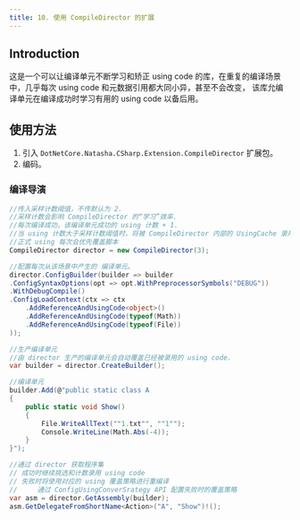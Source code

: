 ```yaml
---
title: 10. 使用 CompileDirector 的扩展
---
```


## Introduction

这是一个可以让编译单元不断学习和矫正 using code 的库，在重复的编译场景中，几乎每次 using code 和元数据引用都大同小异，甚至不会改变，
该库允编译单元在编译成功时学习有用的 using code 以备后用。

## 使用方法

1. 引入 `DotNetCore.Natasha.CSharp.Extension.CompileDirector` 扩展包。
2. 编码。

### 编译导演

```cs
//传入采样计数阈值，不传默认为 2.
//采样计数会影响 CompileDirector 的“学习”效率.
//每次编译成功，该编译单元成功的 using 计数 + 1.
//当 using 计数大于采样计数阈值时，将被 CompileDirector 内部的 UsingCache 录用为正式 using.
//正式 using 每次会优先覆盖脚本
CompileDirector director = new CompileDirector(3);

//配置每次从该场景中产生的 编译单元。
director.ConfigBuilder(builder => builder
.ConfigSyntaxOptions(opt => opt.WithPreprocessorSymbols("DEBUG"))
.WithDebugCompile()
.ConfigLoadContext(ctx => ctx
    .AddReferenceAndUsingCode<object>()
    .AddReferenceAndUsingCode(typeof(Math))
    .AddReferenceAndUsingCode(typeof(File))
));

//生产编译单元
//由 director 生产的编译单元会自动覆盖已经被录用的 using code.
var builder = director.CreateBuilder();

//编译单元
builder.Add(@"public static class A
{  
    public static void Show()
    { 
        File.WriteAllText(""1.txt"", ""1"");
        Console.WriteLine(Math.Abs(-4));   
    }
}");

//通过 director 获取程序集
// 成功时继续挑选和计数录用 using code
// 失败时将使用对应的 using 覆盖策略进行重编译
//     通过 ConfigUsingConverSrategy API 配置失败时的覆盖策略      
var asm = director.GetAssembly(builder);
asm.GetDelegateFromShortName<Action>("A", "Show")!();
```
